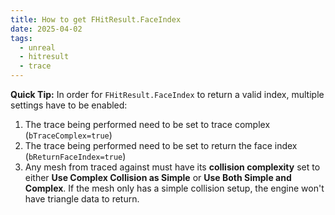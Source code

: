 ```yaml
---
title: How to get FHitResult.FaceIndex
date: 2025-04-02
tags:
  - unreal
  - hitresult
  - trace
---
```

**Quick Tip:** In order for `FHitResult.FaceIndex` to return a valid index, multiple settings have to be enabled:

1. The trace being performed need to be set to trace complex (`bTraceComplex=true`)
2. The trace being performed need to be set to return the face index (`bReturnFaceIndex=true`)
3. Any mesh from traced against must have its **collision complexity** set to either **Use Complex Collision as Simple** or **Use Both Simple and Complex**. If the mesh only has a simple collision setup, the engine won't have triangle data to return.